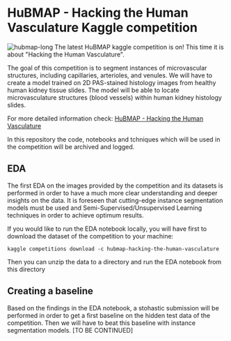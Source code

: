 # HuBMAP - Hacking the Human Vasculature Kaggle competition
![hubmap-long](https://github.com/theros88/hubmap-vasculature/assets/103253087/d5a34ef3-6317-429b-811e-ca11b13b9e3a)
The latest HuBMAP kaggle competition is on! This time it is about "Hacking the Human Vasculature".

The goal of this competition is to segment instances of microvascular structures, including capillaries, arterioles, and venules. We will have to create a model trained on 2D PAS-stained histology images from healthy human kidney tissue slides. The model will be able to locate microvasculature structures (blood vessels) within human kidney histology slides.

For more detailed information check: [HuBMAP - Hacking the Human Vasculature](https://www.kaggle.com/competitions/hubmap-hacking-the-human-vasculature/overview)

In this repository the code, notebooks and tchniques which will be used in the competition will be archived and logged.

## EDA
The first EDA on the images provided by the competition and its datasets is performed in order to have a much more clear understanding and deeper insights on the data. It is foreseen that cutting-edge instance segmentation models must be used and Semi-Supervised/Unsupervised Learning techniques in order to achieve optimum results.

If you would like to run the EDA notebook locally, you will have first to download the dataset of the competition to your machine:

`kaggle competitions download -c hubmap-hacking-the-human-vasculature`

Then you can unzip the data to a directory and run the EDA notebook from this directory 

## Creating a baseline
Based on the findings in the EDA notebook, a stohastic submission will be performed in order to get a first baseline on the hidden test data of the competition. Then we will have to beat this baseline with instance segmentation models. 
[TO BE CONTINUED]
